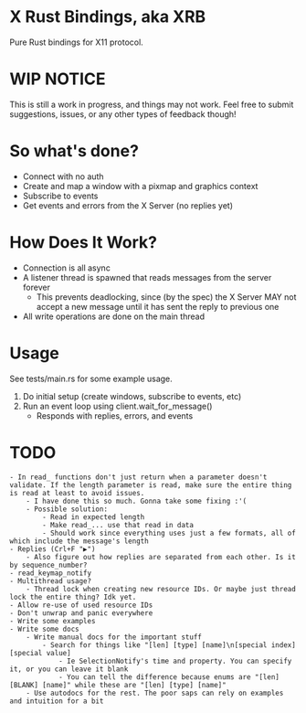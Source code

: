 # X Rust Bindings, aka XRB
Pure Rust bindings for X11 protocol.

# WIP NOTICE
This is still a work in progress, and things may not work. Feel free to submit suggestions, issues, or any other types of feedback though!

# So what's done?
- Connect with no auth
- Create and map a window with a pixmap and graphics context
- Subscribe to events
- Get events and errors from the X Server (no replies yet)

# How Does It Work?
- Connection is all async
- A listener thread is spawned that reads messages from the server forever
    - This prevents deadlocking, since (by the spec) the X Server MAY not accept a new message until it has sent the reply to previous one
- All write operations are done on the main thread

# Usage
See tests/main.rs for some example usage.
1. Do initial setup (create windows, subscribe to events, etc)
2. Run an event loop using client.wait_for_message()
    - Responds with replies, errors, and events

# TODO
    - In read_ functions don't just return when a parameter doesn't validate. If the length parameter is read, make sure the entire thing is read at least to avoid issues.
        - I have done this so much. Gonna take some fixing :'(
        - Possible solution:
            - Read in expected length
            - Make read_... use that read in data
            - Should work since everything uses just a few formats, all of which include the message's length
    - Replies (Crl+F "▶")
        - Also figure out how replies are separated from each other. Is it by sequence_number?
    - read_keymap_notify
    - Multithread usage?
        - Thread lock when creating new resource IDs. Or maybe just thread lock the entire thing? Idk yet.
    - Allow re-use of used resource IDs
    - Don't unwrap and panic everywhere
    - Write some examples
    - Write some docs
        - Write manual docs for the important stuff
            - Search for things like "[len] [type] [name]\n[special index] [special value]
                - Ie SelectionNotify's time and property. You can specify it, or you can leave it blank
                - You can tell the difference because enums are "[len] [BLANK] [name]" while these are "[len] [type] [name]"
        - Use autodocs for the rest. The poor saps can rely on examples and intuition for a bit
